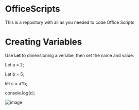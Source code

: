 # OfficeScripts
This is a repository with all as you needed to code Office Scripts

# Creating Variables
Use **Let** to dimensioning a veriabe, then set the name and value:

Let a = 2;

Let b = 5;

let c = a*b;

console.log(c);

![image](https://github.com/jandradee/OfficeScripts/assets/78384813/a9c118b6-2394-494d-b504-840acce32494)

